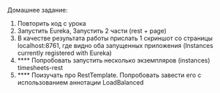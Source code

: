 Домашнее задание:
1. Повторить код с урока
2. Запустить Eureka, Запустить 2 части (rest + page)
3. В качестве результата работы прислать 1 скриншот со страницы localhost:8761,
   где видно оба запущенных приложения (Instances currently registered with Eureka)
4. **** Попробовать запустить несколько экземпляров (instances) timesheets-rest
5. **** Поизучать про RestTemplate. Попробовать завести его с использованием аннотации LoadBalanced